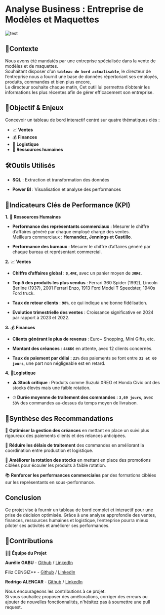 # Analyse Business : Entreprise de Modèles et Maquettes<br>
![test](.\images\Picture1.png)<br>

## 🏢**Contexte**
Nous avons été mandatés par une entreprise spécialisée dans la vente de modèles et 
de maquettes.<br>
Souhaitant disposer d’un **`tableau de bord actualisable`**, le directeur de 
l’entreprise nous a fournit une base de données répertoriant ses employés, produits, 
commandes et bien plus encore, <br> 
Le directeur souhaite  chaque matin, 
Cet outil lui permettra d’obtenir les informations les plus récentes afin de gérer 
efficacement son entreprise.<br>

## 🎯**Objectif & Enjeux**<br>
Concevoir un tableau de bord interactif centré sur quatre thématiques clés :

* 📈 **Ventes**<br>
* 💰 **Finances**<br>
* 🚛 **Logistique**<br>
* 👥 **Ressources humaines**<br>

## 🛠️**Outils Utilisés**

* **SQL** : Extraction et transformation des données

* **Power BI** : Visualisation et analyse des performances

## 📌**Indicateurs Clés de Performance (KPI)**<br>
**1.** 👥 **Ressources Humaines**

* **Performance des représentants commerciaux** : Mesurer le chiffre d’affaires 
généré par chaque employé chargé des ventes.<br>
Meilleurs commerciaux : **Hernandez, Jennings et Castillo**.<br>

* **Performance des bureaux** : Mesurer le chiffre d’affaires généré par chaque 
bureau et représentant commercial.<br>


**2.** 📈 **Ventes**

* **Chiffre d’affaires global** : **`8,4M€`**, avec un panier moyen de **`30K€`**.

* **Top 5 des produits les plus vendus** : Ferrari 360 Spider (1992), Lincoln 
Berline (1937), 2001 Ferrari Enzo, 1913 Ford Model T Speedster, 1940s Ford truck.

* **Taux de retour clients** : **`98%`**, ce qui indique une bonne fidélisation.

* **Evolution trimestrielle des ventes** : Croissance significative en 2024 par 
rapport à 2023 et 2022.


**3.** 💰 **Finances**

* **Clients générant le plus de revenus** : Euro+ Shopping, Mini Gifts, etc.

* **Montant des créances** : **`446K€`** en attente, avec 12 clients concernés.

* **Taux de paiement par délai** : **`22%`** des paiements se font entre **`31 et 60 
jours`**, une part non négligeable est en retard.


**4.** 🚛**Logistique**

* ⚠️ **Stock critique** : Produits comme Suzuki XREO et Honda Civic ont des stocks 
élevés mais une faible rotation.

* ⏱ **Durée moyenne de traitement des commandes** : **`3,69 jours`**, avec **`53%`**
des commandes au-dessus du temps moyen de livraison.<br>

## 📢**Synthèse des Recommandations**

📌 **Optimiser la gestion des créances** en mettant en place un suivi plus 
rigoureux des paiements clients et des relances anticipées.

🚀 **Réduire les délais de traitement** des commandes en améliorant la coordination
entre production et logistique.

🔄 **Améliorer la rotation des stocks** en mettant en place des promotions ciblées
pour écouler les produits à faible rotation.

📚 **Renforcer les performances commerciales** par des formations ciblées sur les 
représentants en sous-performance.

## **Conclusion**

Ce projet vise à fournir un tableau de bord complet et interactif pour une prise 
de décision optimisée. Grâce à une analyse approfondie des ventes, finances, 
ressources humaines et logistique, l’entreprise pourra mieux piloter ses activités 
et améliorer ses performances.<br>

## 🤝Contributions
👨‍💻 **Équipe du Projet**

**Aurélie GABU** - [Github]() / [LinkedIn]()

**F**iliz CENGIZ** - [Github]() / [LinkedIn]()

**Rodrigo ALENCAR** - [Github]() / [LinkedIn]()

Nous encourageons les contributions à ce projet.<br> 
Si vous souhaitez proposer des améliorations, corriger des erreurs ou ajouter de 
nouvelles fonctionnalités, n'hésitez pas à soumettre une pull request.